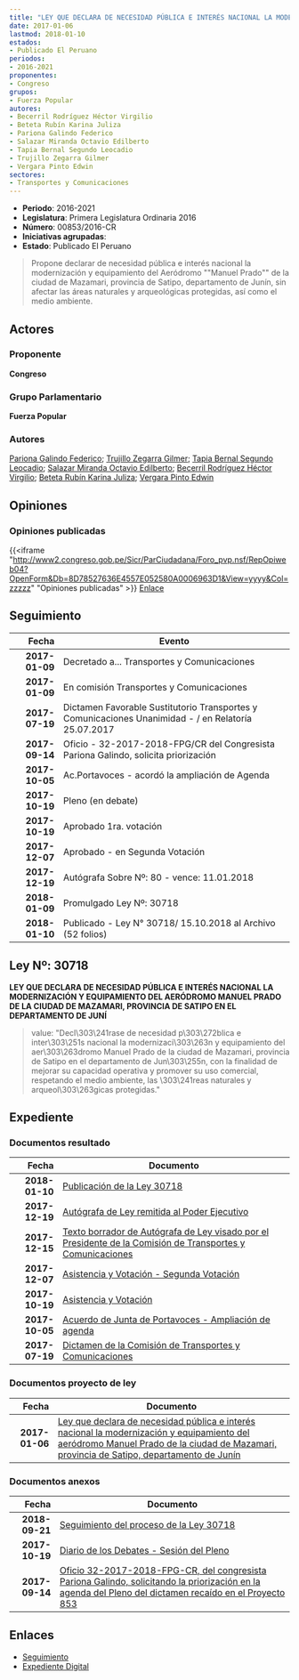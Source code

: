 ```yaml
---
title: "LEY QUE DECLARA DE NECESIDAD PÚBLICA E INTERÉS NACIONAL LA MODERNIZACIÓN Y EQUIPAMIENTO DEL AERÓDROMO 'MANUEL PRADO' DE LA CIUDAD DE MAZAMARI, PROVINCIA DE SATIPO, DEPARTAMENTO DE JUNÍN"
date: 2017-01-06
lastmod: 2018-01-10
estados:
- Publicado El Peruano
periodos:
- 2016-2021
proponentes:
- Congreso
grupos:
- Fuerza Popular
autores:
- Becerril Rodríguez Héctor Virgilio
- Beteta Rubín Karina Juliza
- Pariona Galindo Federico
- Salazar Miranda Octavio Edilberto
- Tapia Bernal Segundo Leocadio
- Trujillo Zegarra Gilmer
- Vergara Pinto Edwin
sectores:
- Transportes y Comunicaciones
---
```

- **Periodo**: 2016-2021
- **Legislatura**: Primera Legislatura Ordinaria 2016
- **Número**: 00853/2016-CR
- **Iniciativas agrupadas**: 
- **Estado**: Publicado El Peruano

> Propone declarar de necesidad pública e interés nacional la modernización y equipamiento del Aeródromo ""Manuel Prado"" de la ciudad de Mazamari, provincia de Satipo, departamento de Junín, sin afectar las áreas naturales y arqueológicas protegidas, así como el medio ambiente.


## Actores

### Proponente

**Congreso**

### Grupo Parlamentario

**Fuerza Popular**

### Autores

[Pariona Galindo Federico](mailto:mailto:fpariona@congreso.gob.pe); [Trujillo Zegarra Gilmer](mailto:mailto:gtrujilloz@congreso.gob.pe); [Tapia Bernal Segundo Leocadio](mailto:mailto:stapia@congreso.gob.pe); [Salazar Miranda Octavio Edilberto](mailto:mailto:osalazar@congreso.gob.pe); [Becerril Rodríguez Héctor Virgilio](mailto:mailto:hbecerril@congreso.gob.pe); [Beteta Rubín Karina Juliza](mailto:mailto:kbeteta@congreso.gob.pe); [Vergara Pinto Edwin](mailto:mailto:evergara@congreso.gob.pe)

## Opiniones

### Opiniones publicadas

{{<iframe "http://www2.congreso.gob.pe/Sicr/ParCiudadana/Foro_pvp.nsf/RepOpiweb04?OpenForm&Db=8D78527636E4557E052580A0006963D1&View=yyyy&Col=zzzzz" "Opiniones publicadas" >}}
[Enlace](http://www2.congreso.gob.pe/Sicr/ParCiudadana/Foro_pvp.nsf/RepOpiweb04?OpenForm&Db=8D78527636E4557E052580A0006963D1&View=yyyy&Col=zzzzz)


## Seguimiento

| Fecha | Evento |
|------:|--------|
| **2017-01-09** | Decretado a... Transportes y Comunicaciones |
| **2017-01-09** | En comisión Transportes y Comunicaciones |
| **2017-07-19** | Dictamen Favorable Sustitutorio Transportes y Comunicaciones Unanimidad - / en Relatoría 25.07.2017 |
| **2017-09-14** | Oficio - 32-2017-2018-FPG/CR del Congresista Pariona Galindo, solicita priorización |
| **2017-10-05** | Ac.Portavoces - acordó la ampliación de Agenda |
| **2017-10-19** | Pleno (en debate) |
| **2017-10-19** | Aprobado 1ra. votación |
| **2017-12-07** | Aprobado - en Segunda Votación |
| **2017-12-19** | Autógrafa Sobre Nº: 80 - vence: 11.01.2018 |
| **2018-01-09** | Promulgado Ley Nº: 30718 |
| **2018-01-10** | Publicado - Ley N° 30718/ 15.10.2018 al Archivo (52 folios) |

## Ley Nº: 30718

**LEY QUE DECLARA DE NECESIDAD PÚBLICA E INTERÉS NACIONAL LA MODERNIZACIÓN Y EQUIPAMIENTO DEL AERÓDROMO MANUEL PRADO DE LA CIUDAD DE MAZAMARI, PROVINCIA DE SATIPO EN EL DEPARTAMENTO DE JUNÍ**

> value: "Decl\303\241rase de necesidad p\303\272blica e inter\303\251s nacional la modernizaci\303\263n y equipamiento del aer\303\263dromo Manuel Prado de la ciudad de Mazamari, provincia de Satipo en el departamento de Jun\303\255n, con la finalidad de mejorar su capacidad operativa y promover su uso comercial, respetando el medio ambiente, las \303\241reas naturales y arqueol\303\263gicas protegidas."


## Expediente

### Documentos resultado

| Fecha | Documento |
|------:|-----------|
| **2018-01-10** | [Publicación de la Ley 30718](http://www.leyes.congreso.gob.pe/Documentos/2016_2021/ADLP/Normas_Legales/30718-LEY.pdf) |
| **2017-12-19** | [Autógrafa de Ley remitida al Poder Ejecutivo](http://www.leyes.congreso.gob.pe/Documentos/2016_2021/ADLP/Texto_Aprobado/AU0085320171219.PDF) |
| **2017-12-15** | [Texto borrador de Autógrafa de Ley visado por el Presidente de la Comisión de Transportes y Comunicaciones](http://www.leyes.congreso.gob.pe/Documentos/2016_2021/Texto_Borrador_de_Autografa/BAU0085320171215.PDF) |
| **2017-12-07** | [Asistencia y Votación - Segunda Votación](http://www.leyes.congreso.gob.pe/Documentos/2016_2021/Asistencia_y_Votacion/Proyectos_de_Ley/Exoneracion_de_Segunda_Votacion/ESV0085320171207.pdf) |
| **2017-10-19** | [Asistencia y Votación](http://www.leyes.congreso.gob.pe/Documentos/2016_2021/Asistencia_y_Votacion/Proyectos_de_Ley/AV0085320171019.pdf) |
| **2017-10-05** | [Acuerdo de Junta de Portavoces - Ampliación de agenda](http://www.leyes.congreso.gob.pe/Documentos/2016_2021/Acuerdos/Junta_Portavoces/AJP0085320171005.pdf) |
| **2017-07-19** | [Dictamen de la Comisión de Transportes y Comunicaciones](http://www.leyes.congreso.gob.pe/Documentos/2016_2021/Dictamenes/Proyectos_de_Ley/00853DC23MAY20170719..pdf) |

### Documentos proyecto de ley

| Fecha | Documento |
|------:|-----------|
| **2017-01-06** | [Ley que declara de necesidad pública e interés nacional la modernización y equipamiento del aeródromo Manuel Prado de la ciudad de Mazamari, provincia de Satipo, departamento de Junín](http://www.leyes.congreso.gob.pe/Documentos/2016_2021/Proyectos_de_Ley_y_de_Resoluciones_Legislativas/PL0085320170106...pdf) |

### Documentos anexos

| Fecha | Documento |
|------:|-----------|
| **2018-09-21** | [Seguimiento del proceso de la Ley 30718](http://www.leyes.congreso.gob.pe/Documentos/2016_2021/Seguimiento_de_Proyectos_de_Ley/00853PL20180921.PDF) |
| **2017-10-19** | [Diario de los Debates - Sesión del Pleno](http://www.leyes.congreso.gob.pe/Documentos/2016_2021/ADLP/Diario_Debates/30718-TDD.pdf) |
| **2017-09-14** | [Oficio 32-2017-2018-FPG-CR, del congresista Pariona Galindo, solicitando la priorización en la agenda del Pleno del dictamen recaído en el Proyecto 853](http://www.leyes.congreso.gob.pe/Documentos/2016_2021/Oficios/Congresistas/OFICIO-32-2017-2018-FPG-CR.PDF) |

## Enlaces

- [Seguimiento](http://www2.congreso.gob.pe/Sicr/TraDocEstProc/CLProLey2016.nsf/f7fff46988ca05b1052578e100829cc7/25ee53815e4bdbd0052580a000626897?OpenDocument)
- [Expediente Digital](http://www2.congreso.gob.pe/Sicr/TraDocEstProc/Expvirt_2011.nsf/visbusqptramdoc1621/00853?opendocument)

